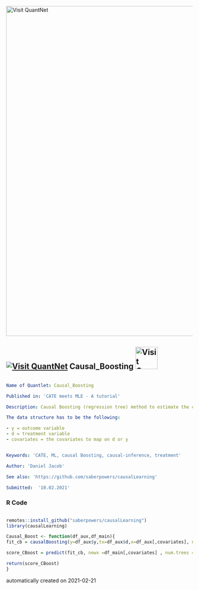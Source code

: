 [<img src="https://github.com/QuantLet/Styleguide-and-FAQ/blob/master/pictures/banner.png" width="888" alt="Visit QuantNet">](http://quantlet.de/)

## [<img src="https://github.com/QuantLet/Styleguide-and-FAQ/blob/master/pictures/qloqo.png" alt="Visit QuantNet">](http://quantlet.de/) **Causal_Boosting** [<img src="https://github.com/QuantLet/Styleguide-and-FAQ/blob/master/pictures/QN2.png" width="60" alt="Visit QuantNet 2.0">](http://quantlet.de/)

```yaml

Name of Quantlet: Causal_Boosting

Published in: 'CATE meets MLE - A tutorial'

Description: Causal Boosting (regression tree) method to estimate the conditional average treatment effect (CATE) via a variety of machine learning (ML) methods. 

The data structure has to be the following: 

- y = outcome variable
- d = treatment variable
- covariates = the covariates to map on d or y


Keywords: 'CATE, ML, causal Boosting, causal-inference, treatment'

Author: 'Daniel Jacob'

See also: 'https://github.com/saberpowers/causalLearning'

Submitted:  '10.02.2021'

```

### R Code
```r

remotes::install_github("saberpowers/causalLearning")
library(causalLearning)

Causal_Boost <- function(df_aux,df_main){
fit_cb = causalBoosting(y=df_aux$y,tx=df_aux$d,x=df_aux[,covariates], num.trees = 500)

score_CBoost = predict(fit_cb, newx =df_main[,covariates] , num.trees = 500)

return(score_CBoost)
}

```

automatically created on 2021-02-21